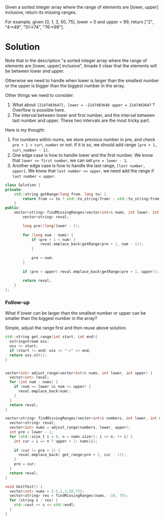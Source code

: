 Given a sorted integer array where the range of elements are [lower, upper] inclusive, return its missing ranges.

For example, given [0, 1, 3, 50, 75], lower = 0 and upper = 99, return ["2", "4->49", "51->74", "76->99"].

# Solution

Note that in the description "a sorted integer array where the range of elements are [lower, upper] inclusive",  itmade it clear that the elements will be between lower and upper.

Otherwise we need to handle when lower is larger than the smallest number or the upper is bigger than the biggest number in the array.

Other things we need to consider:

1. What about ```[2147483647], lower = -2147483648 upper = 2147483647``` ? Overflow is possible here.
2. The interval between lower and first number, and the interval between last number and upper. These two intervals are the most tricky part.


Here is my thought: 

1. For numbers within nums, we store previous number in pre, and check ```pre + 1 < cur\_number``` or not. If it is so, we should add range ```[pre + 1, cur\_number - 1]```.
2. One edge case is how to handle lower and the first number. We know that ```lower <= first number```, we can set ```pre = lower - 1```.
3. Another edge case is how to handle the last range, ```[last number, upper]```. We know that ```last number <= upper```, we need add the range if ```last number < upper```.

```cpp
class Solution {
private:
    std::string getRange(long from, long to) {
        return from == to ? std::to_string(from) : std::to_string(from) + "->" + std::to_string(to);
    }
public:
    vector<string> findMissingRanges(vector<int>& nums, int lower, int upper) {
        vector<string> reval;

        long pre((long)lower - 1);
        
        for (long num : nums) {
            if (pre + 1 < num) {
                reval.emplace_back(getRange(pre + 1, num - 1));
            }
            
            pre = num;
        }
        
        if (pre < upper) reval.emplace_back(getRange(pre + 1, upper));
        
        return reval;
    }
};
```

### Follow-up

What if lower can be larger than the smallest number or upper can be smaller than the biggest number in the array?

Simple, adjust the range first and then reuse above solution.

```cpp
std::string get_range(int start, int end){
  ostringstream oss;
  oss << start;
  if (start != end) oss << "->" << end;
  return oss.str();
}


vector<int> adjust_range(vector<int>& nums, int lower, int upper) {
  vector<int> reval;
  for (int num : nums) {
    if (num >= lower && num <= upper) {
      reval.emplace_back(num);
    }
  }
  return reval;
}

vector<string> findMissingRanges(vector<int>& numbers, int lower, int upper) {
  vector<string> reval;
  vector<int> nums = adjust_range(numbers, lower, upper);
  int pre = lower - 1;
  for (std::size_t i = 0, n = nums.size(); i <= n; ++ i) {
    int cur = i == n ? upper + 1: nums[i];
    
    if (cur != pre + 1) {
      reval.emplace_back( get_range(pre + 1, cur - 1));
    }
    pre = cur;
  }
  return reval;
}

void UnitTest() {
  vector<int> nums = {-5,1,3,50,75};
  vector<string> res = findMissingRanges(nums, -10, 70);
  for (string s : res) {
    std::cout << s << std::endl;
  }
}
```
